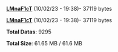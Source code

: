 [**LMnaF1cT**](/data/LMnaF1cT.txt) (10/02/23 - 19:38)- 37119 bytes

[**LMnaF1cT**](/data/LMnaF1cT.txt) (10/02/23 - 19:38)- 37119 bytes

**Total Datas**: 9295

**Total Size**: 61.65 MB / 61.6 MB